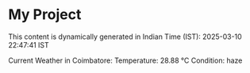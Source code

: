 # My Project

This content is dynamically generated in Indian Time (IST): 2025-03-10 22:47:41 IST


Current Weather in Coimbatore:
Temperature: 28.88 °C
Condition: haze
